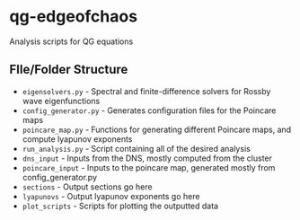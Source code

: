 # qg-edgeofchaos
Analysis scripts for QG equations

## FIle/Folder Structure

- `eigensolvers.py` - Spectral and finite-difference solvers for Rossby wave eigenfunctions
- `config_generator.py` - Generates configuration files for the Poincare maps
- `poincare_map.py` - Functions for generating different Poincare maps, and compute lyapunov exponents
- `run_analysis.py` - Script containing all of the desired analysis
- `dns_input` - Inputs from the DNS, mostly computed from the cluster
- `poincare_input` - Inputs to the poincare map, generated mostly from config_generator.py
- `sections` - Output sections go here
- `lyapunovs` - Output lyapunov exponents go here
- `plot_scripts` - Scripts for plotting the outputted data
